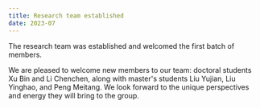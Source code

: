 ```yaml
---
title: Research team established
date: 2023-07
---
```


The research team was established and welcomed the first batch of members.

<!--more-->

We are pleased to welcome new members to our team: doctoral students Xu Bin and Li Chenchen, along with master's students Liu Yujian, Liu Yinghao, and Peng Meitang. We look forward to the unique perspectives and energy they will bring to the group.
